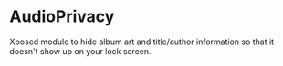 # AudioPrivacy
Xposed module to hide album art and title/author information so that it doesn't show up on your lock screen.
